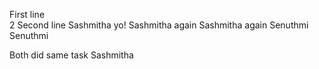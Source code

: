 First line <br>
2 Second line
Sashmitha
yo! Sashmitha again
Sashmitha again
Senuthmi
Senuthmi


Both did same task Sashmitha
